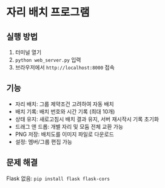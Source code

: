 # 자리 배치 프로그램

## 실행 방법

1. 터미널 열기
2. `python web_server.py` 입력
3. 브라우저에서 `http://localhost:8000` 접속

## 기능

- 자리 배치: 그룹 제약조건 고려하여 자동 배치
- 배치 기록: 배치 번호와 시간 기록 (최대 10개)
- 상태 유지: 새로고침시 배치 결과 유지, 서버 재시작시 기록 초기화  
- 드래그 앤 드롭: 개별 자리 및 모둠 전체 교환 가능
- PNG 저장: 배치도를 이미지 파일로 다운로드
- 설정: 멤버/그룹 편집 가능

## 문제 해결

Flask 없음: `pip install flask flask-cors`
